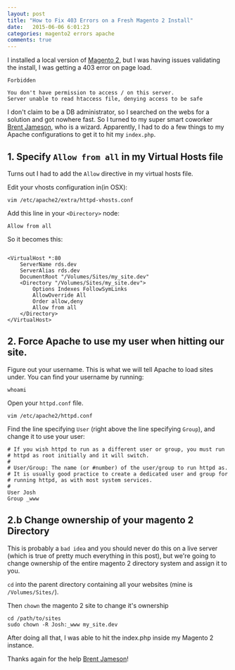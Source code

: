 ```yaml
---
layout: post
title: "How to Fix 403 Errors on a Fresh Magento 2 Install"
date:   2015-06-06 6:01:23
categories: magento2 errors apache
comments: true
---
```

I installed a local version of [Magento 2](https://github.com/magento/magento2), but I was having issues validating the install, I was getting a 403 error on page load.

```console
Forbidden

You don't have permission to access / on this server.
Server unable to read htaccess file, denying access to be safe
```


I don't claim to be a DB administrator, so I searched on the webs for a solution and got nowhere fast. So I turned to my super smart coworker [Brent Jameson](http://www.jamesonnetworks.com/), who is a wizard. Apparently, I had to do a few things to my Apache configurations to get it to hit my `index.php`.

## 1. Specify `Allow from all` in my Virtual Hosts file
Turns out I had to add the `Allow` directive in my virtual hosts file.

Edit your vhosts configuration in(in OSX):

```console
vim /etc/apache2/extra/httpd-vhosts.conf
```

Add this line in your `<Directory>` node:

```console
Allow from all
```

So it becomes this:

```console

<VirtualHost *:80
    ServerName rds.dev
    ServerAlias rds.dev
    DocumentRoot "/Volumes/Sites/my_site.dev"
    <Directory "/Volumes/Sites/my_site.dev">
        Options Indexes FollowSymLinks
        AllowOverride All
        Order allow,deny
        Allow from all
    </Directory>
</VirtualHost>
```

## 2. Force Apache to use my user when hitting our site.
Figure out your username. This is what we will tell Apache to load sites under. You can find your username by running:

```console
whoami
```

Open your `httpd.conf` file.

```console
vim /etc/apache2/httpd.conf
```

Find the line specifying `User` (right above the line specifying `Group`), and change it to use your user:

```console
# If you wish httpd to run as a different user or group, you must run
# httpd as root initially and it will switch.
#
# User/Group: The name (or #number) of the user/group to run httpd as.
# It is usually good practice to create a dedicated user and group for
# running httpd, as with most system services.
#
User Josh
Group _www
```

## 2.b Change ownership of your magento 2 Directory
This is probably a `bad idea` and you should never do this on a live server (which is true of pretty much everything in this post), but we're going to change ownership of the entire magento 2 directory system and assign it to you.

`cd` into the parent directory containing all your websites (mine is `/Volumes/Sites/`).


Then `chown` the magento 2 site to change it's ownership


```Shell
cd /path/to/sites
sudo chown -R Josh:_www my_site.dev
```

After doing all that, I was able to hit the index.php inside my Magento 2 instance.

Thanks again for the help [Brent Jameson](http://www.jamesonnetworks.com/)!
